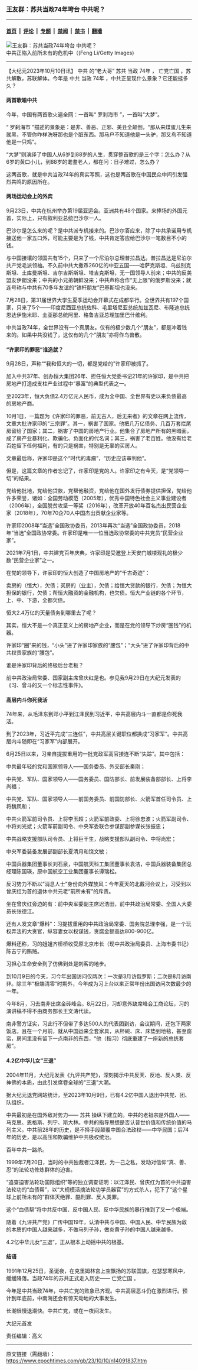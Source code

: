 ### 王友群：苏共当政74年垮台 中共呢？

---

#### [首页](../../../..?n14091837) &nbsp;|&nbsp; [评论](../../../../../epoch-comment?n14091837) &nbsp;|&nbsp; [专题](../../../../../epoch-special?n14091837) &nbsp;|&nbsp; [禁闻](../../../../../epoch-news?n14091837) &nbsp;|&nbsp; [禁书](../../../../../books?n14091837) &nbsp;|&nbsp; [翻墙](https://github.com/gfw-breaker/nogfw/blob/master/README.md?n14091837)


<div><img alt="王友群：苏共当政74年垮台 中共呢？" class="attachment-djy_600_400 size-djy_600_400 wp-post-image" src="https://i.epochtimes.com/assets/uploads/2023/10/id14091838-20171220-SIJING-11-600x400-600x399.jpg"/>
<div class="caption">
 中共正陷入前所未有的危机中（(Feng Li/Getty Images)
</div></div><hr/><div class="post_content" id="artbody" itemprop="articleBody">
 <!-- article content begin -->
 <p>
  【大纪元2023年10月10日讯】
  <ok href="https://www.epochtimes.com/gb/tag/%E4%B8%AD%E5%85%B1.html">
   中共
  </ok>
  的“老大哥”
  <ok href="https://www.epochtimes.com/gb/tag/%E8%8B%8F%E5%85%B1.html">
   苏共
  </ok>
  当政
  <ok href="https://www.epochtimes.com/gb/tag/74%E5%B9%B4.html">
   74年
  </ok>
  ，
  <ok href="https://www.epochtimes.com/gb/tag/%E4%BA%A1%E5%85%9A%E4%BA%A1%E5%9B%BD.html">
   亡党亡国
  </ok>
  ，苏共解散，苏联解体。今年是
  <ok href="https://www.epochtimes.com/gb/tag/%E4%B8%AD%E5%85%B1.html">
   中共
  </ok>
  当政
  <ok href="https://www.epochtimes.com/gb/tag/74%E5%B9%B4.html">
   74年
  </ok>
  ，中共正呈现什么景象？它还能挺多久？
 </p>
 <h4 style="font-weight: 400;">
  <strong>
   两首歌喻中共
  </strong>
 </h4>
 <p style="font-weight: 400;">
  今年，中国有两首歌火遍全网：一首叫“
  <ok href="https://www.epochtimes.com/gb/tag/%E7%BD%97%E5%88%B9%E6%B5%B7%E5%B8%82.html">
   罗刹海市
  </ok>
  ”，一首叫“大梦”。
 </p>
 <p style="font-weight: 400;">
  “
  <ok href="https://www.epochtimes.com/gb/tag/%E7%BD%97%E5%88%B9%E6%B5%B7%E5%B8%82.html">
   罗刹海市
  </ok>
  ”描述的景象是：是非、善恶、正邪、美丑全颠倒，“那从来煤蛋儿生来就黑，不管你咋样洗呀那也是个脏东西。那马户不知道他是一头驴，那又鸟不知道他是一只鸡”。
 </p>
 <p style="font-weight: 400;">
  “大梦”则演绎了中国人从6岁到88岁的人生，贯穿整首歌的是三个字：怎么办？从6岁的黄口小儿，到88岁的耄耋老人，都在问：日子难过，怎么办？
 </p>
 <p style="font-weight: 400;">
  这两首歌，就是中共当政74年的真实写照，这也是两首歌在中国民众中间引发强烈共鸣的原因所在。
 </p>
 <h4 style="font-weight: 400;">
  <strong>
   两场运动会上的外宾
  </strong>
 </h4>
 <p style="font-weight: 400;">
  9月23日，中共在杭州举办第19届亚运会。亚洲共有48个国家。来捧场的外国元首，实际上，只有叙利亚总统巴沙尔一人。
 </p>
 <p style="font-weight: 400;">
  巴沙尔是怎么来的呢？是中共派专机接来的。巴沙尔答应来，除了中共承诺用专机接送他一家五口外，可能主要是为了钱，中共肯定答应给巴沙尔一笔数目不小的钱。
 </p>
 <p style="font-weight: 400;">
  与中国接壤的邻国共有15个，只来了一个尼泊尔总理普拉昌达。普拉昌达是尼泊尔共产党毛派领袖。不久前中共大撒币260亿的中亚五国——哈萨克斯坦、乌兹别克斯坦、土库曼斯坦、吉尔吉斯斯坦、塔吉克斯坦，无一国领导人前来；中共的反美盟友伊朗没来；中共的小兄弟朝鲜没来；中共声称合作“无上限”的俄罗斯没来；就连号称与中共有70多年友谊的“铁杆朋友”巴基斯坦也没来。
 </p>
 <p style="font-weight: 400;">
  7月28日，第31届世界大学生夏季运动会开幕式在成都举行。全世界共有197个国家，只来了5个——印度尼西亚总统佐科、毛里塔尼亚总统加兹瓦尼、布隆迪总统恩达伊施米耶、圭亚那总统阿里、格鲁吉亚总理加里巴什维利。
 </p>
 <p style="font-weight: 400;">
  中共当政74年，全世界没有一个真朋友。仅有的极少数几个“朋友”，都是冲着钱来的。如果中共没钱了，这仅有的几个“朋友”亦将作鸟兽散。
 </p>
 <h4 style="font-weight: 400;">
  <strong>
   “许家印的罪恶”谁造就？
  </strong>
 </h4>
 <p style="font-weight: 400;">
  9月28日，声称““我和恒大的一切，都是党给的”许家印被抓了。
 </p>
 <p style="font-weight: 400;">
  加入中共37年、创办恒大集团26年、担任恒大党委书记21年的许家印，是中共把房地产打造成支柱产业过程中“暴富”的典型代表之一。
 </p>
 <p style="font-weight: 400;">
  至2023年，恒大负债2.4万亿元人民币，成为全中国、全世界有史以来负债最高的房地产商。
 </p>
 <p style="font-weight: 400;">
  10月1日，一篇题为《许家印的罪恶，前无古人，后无来者》的文章在网上流传，文章大批许家印的“三宗罪”。其一，祸害了国家。他把几万亿债务、几百万套烂尾房留给了国家；其二，祸害了中国的房地产行业。他集合了房地产所有的黑暗面，成了房产业暴利化、欺骗化、负面化的代名词；其三，祸害了老百姓。他没有给老百姓留下任何福利，有的只是祸害，特别是无辜的买房人。
 </p>
 <p style="font-weight: 400;">
  文章最后称，许家印是这个“时代的毒瘤”，“历史应该审判他”。
 </p>
 <p style="font-weight: 400;">
  但是，这篇文章的作者忘记了，许家印是党的人。许家印之有今天，是“党领导一切”的结果。
 </p>
 <p style="font-weight: 400;">
  党给他批地，党给他贷款，党帮他融资，党给他在国外发行债券提供担保，党给他许多荣誉，诸如：全国劳动模范（2005年），优秀中国特色社会主义事业建设者（2006年），全国脱贫攻坚一等奖（2016年），改革开放40年百名杰出民营企业家（2018年），70年70企70人中国杰出贡献企业家等。
 </p>
 <p style="font-weight: 400;">
  许家印2008年“当选”全国政协委员，2013年再次“当选”全国政协委员，2018年“当选”全国政协常委。许家印是唯一一位当选政协常委的中共党员“民营企业家”。
 </p>
 <p style="font-weight: 400;">
  2021年7月1日，中共建党百年庆典，许家印是受邀登上天安门城楼观礼的极少数“民营企业家”之一。
 </p>
 <p style="font-weight: 400;">
  在党的领导下，许家印的恒大创造了中国房地产的“千古奇迹”：
 </p>
 <p style="font-weight: 400;">
  卖房的（恒大），欠债；买房的（业主），欠债；给恒大贷款的银行，欠债；为恒大担保的银行，欠债；帮恒大融资的金融机构，也欠债。恒大产业链的各个环节，上、中、下游，全都欠债。
 </p>
 <p style="font-weight: 400;">
  恒大2.4万亿的天量债务到哪里去了呢？
 </p>
 <p style="font-weight: 400;">
  其实，恒大不是一个真正意义上的房地产企业，而是在党的领导下炒房“圈钱”的机器。
 </p>
 <p style="font-weight: 400;">
  许家印“圈”来的钱，“小头”进了许家印家族的“腰包”；“大头”进了许家印背后的中共权贵家族的“腰包”。
 </p>
 <p style="font-weight: 400;">
  谁是许家印背后的终极后台老板？
 </p>
 <p style="font-weight: 400;">
  前中共政治局常委、国家副主席曾庆红是也。参见我9月29日在大纪元发表的《习、曾斗的又一个标志性事件》。
 </p>
 <h4 style="font-weight: 400;">
  <strong>
   高层内斗你死我活
  </strong>
 </h4>
 <p style="font-weight: 400;">
  74年来，从毛泽东到邓小平到江泽民到习近平，中共高层内斗一直都是你死我活。
 </p>
 <p style="font-weight: 400;">
  到了2023年，习近平完成“三连任”，中共高层关键职位都换成“习家军”。中共高层内斗随即在“习家军”内部展开。
 </p>
 <p style="font-weight: 400;">
  6月25日以来，习亲自提拔重用的一批党政军高官接连不断“失踪”。其中包括：
 </p>
 <p style="font-weight: 400;">
  中共最年轻的党和国家领导人——国务委员、外交部长秦刚；
 </p>
 <p style="font-weight: 400;">
  中共党、军队、国家领导人——国务委员、国防部长、前发展装备部部长、上将李尚福；
 </p>
 <p style="font-weight: 400;">
  中共党、军队、国家领导人——前国务委员、前国防部长、火箭军首任司令员、上将魏凤和；
 </p>
 <p style="font-weight: 400;">
  中共火箭军前司令员、上将李玉超；火箭军前政委、上将徐忠波；火箭军副司令、中将刘光斌；火箭军前副司令、中央军委联合参谋部副参谋长张振忠；
 </p>
 <p style="font-weight: 400;">
  中共战略支援部队司令员、上将巨干生，战略支援部队副司令、中将尚宏；
 </p>
 <p style="font-weight: 400;">
  中央军委装备发展部副部长夏清月和饶文敏；
 </p>
 <p style="font-weight: 400;">
  中国兵器集团董事长刘石泉，中国航天科工集团董事长袁洁，中国兵器装备集团总经理陈国瑛，原中国航空工业集团董事长谭瑞松。
 </p>
 <p style="font-weight: 400;">
  反习势力不断以“消息人士”身份向外媒放风：今年夏天的北戴河会议上，习受到以曾庆红为首的退休中共元老“前所未有”的斥责。
 </p>
 <p style="font-weight: 400;">
  坐在曾庆红旁边的有：前中央军委副主席迟浩田，前中共政治局常委、全国人大委员长张德江。
 </p>
 <p style="font-weight: 400;">
  还有人发文章“爆料”：习提拔重用的中共政治局常委、国务院总理李强，是一个玩权弄法的大贪官，纵容妻女以权谋钱，贪腐金额高达800-900亿。
 </p>
 <p style="font-weight: 400;">
  爆料还称，习的姐姐齐桥桥收受原北京市长（现中共政治局委员、上海市委书记）陈吉宁的贿赂。
 </p>
 <p style="font-weight: 400;">
  习担心生命安全到了仿佛到处是刺客的地步。
 </p>
 <p style="font-weight: 400;">
  到10月9日的今天，习今年出国访问仅两次：一次是3月访俄罗斯；二次是8月访南非。除三年“极端清零”时期外，今年成为习上台以来正常年份出国访问次数最少的一年。
 </p>
 <p style="font-weight: 400;">
  今年8月，习去南非出席金砖峰会。8月22日，习却意外缺席峰会工商论坛，习的演讲稿不得不由商务部长王文涛代读。
 </p>
 <p style="font-weight: 400;">
  南非警方证实，习此行不但带了多达500人的代表团到访，会议期间，还包下两家饭店。且在一个月前，就从中国运来全套家具，从杯碗、床、床垫到地毯，甚至窗帘，房间里没有留下一点南非的东西，“他（指习）彻底重建了一座新的总统套房”。
 </p>
 <h4 style="font-weight: 400;">
  <strong>
   4.2亿中华儿女“三退”
  </strong>
 </h4>
 <p style="font-weight: 400;">
  2004年11月，大纪元发表《九评共产党》，深刻揭示中共反天、反地、反人类、反神佛的本质，由此引发席卷全球的“三退”大潮。
 </p>
 <p style="font-weight: 400;">
  据大纪元退党网站统计，至2023年10月9日，已有4.2亿中国人退出中共党、团、队组织。
 </p>
 <p style="font-weight: 400;">
  中共最初是在国外敌对势力——
  <ok href="https://www.epochtimes.com/gb/tag/%E8%8B%8F%E5%85%B1.html">
   苏共
  </ok>
  操纵下建立的。中共的老祖宗是外国人——马克思、恩格斯、列宁、斯大林。中共的指导思想是否认普世价值和传统价值的马列主义。中共前28年的历史，是不择手段颠覆中国合法政权——中华民国；后74年的历史，是以高压和欺骗维护中共极权统治。
 </p>
 <p style="font-weight: 400;">
  百年中共一路杀。
 </p>
 <p style="font-weight: 400;">
  1999年7月20日，当时的中共独裁者江泽民，为一己之私，发动对信仰“真、善、忍”的法轮功修炼群体的迫害。
 </p>
 <p style="font-weight: 400;">
  “追查迫害法轮功国际组织”等的独立调查证明：以江泽民、曾庆红为首的中共迫害法轮功的“血债帮”，以“大规模活摘法轮功学员器官”的方式杀人，犯下了“这个星球上前所未有的”群体灭绝罪、酷刑罪、反人类罪。
 </p>
 <p style="font-weight: 400;">
  这个“血债帮”将中共反中国、反中国人民、反中华民族的暴行推到了又一个极端。
 </p>
 <p style="font-weight: 400;">
  随着《九评共产党》广传中国19年，认清中共与中国、中国人民、中华民族为敌的本质的中国人越来越多，不做马列子孙，做炎黄子孙的中国人越来越多。
 </p>
 <p style="font-weight: 400;">
  4.2亿中华儿女“三退”，正从根本上动摇中共的根基。
 </p>
 <h4 style="font-weight: 400;">
  <strong>
   结语
  </strong>
 </h4>
 <p style="font-weight: 400;">
  1991年12月25日，圣诞夜，在克里姆林宫上空飘扬的苏联国旗，在瑟瑟寒风中，缓缓降落。当政74年的苏共正式走入历史——
  <ok href="https://www.epochtimes.com/gb/tag/%E4%BA%A1%E5%85%9A%E4%BA%A1%E5%9B%BD.html">
   亡党亡国
  </ok>
  。
 </p>
 <p style="font-weight: 400;">
  今年是中共当政74年，中共亡党的败象已齐现。中共高层恶斗仍在激烈进行。预计到年底前，中南海还会有惊天动地的大事发生。
 </p>
 <p style="font-weight: 400;">
  长潮很慢退潮快。中共亡党，或在一夜间发生。
 </p>
 <p style="font-weight: 400;">
  大纪元首发
 </p>
 <p style="font-weight: 400;">
  责任编辑：高义
 </p>
 <!-- article content end -->
 <div id="below_article_ad">
 </div>
</div>


---

原文链接（需翻墙）：https://www.epochtimes.com/gb/23/10/10/n14091837.htm